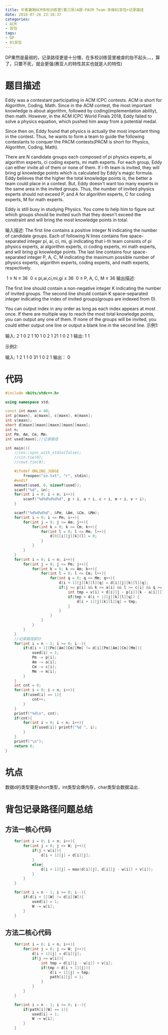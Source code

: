```yaml
---
title: 牛客暑期ACM多校训练营(第三场)A题-PACM Team-多维01背包+记录路径
date: 2018-07-26 23:16:37
categories:
- ACM
- 背包
tags:
- DP
- 01背包
---
```

DP果然是最弱的，记录路径更是十分懵，在多校训练营里被虐的抬不起头，，，算了，只要不死，就会更强(赛亚人的特性其实也就是人的特性)
<!-- more -->
# 题目描述
Eddy was a contestant participating in ACM ICPC contests. ACM is short for Algorithm, Coding, Math. Since in the ACM contest, the most important knowledge is about algorithm, followed by coding(implementation ability), then math. However, in the ACM ICPC World Finals 2018, Eddy failed to solve a physics equation, which pushed him away from a potential medal.

Since then on, Eddy found that physics is actually the most important thing in the contest. Thus, he wants to form a team to guide the following contestants to conquer the PACM contests(PACM is short for Physics, Algorithm, Coding, Math). 

There are N candidate groups each composed of pi physics experts, ai algorithm experts, ci coding experts, mi math experts. For each group, Eddy can either invite all of them or none of them. If i-th team is invited, they will bring gi knowledge points which is calculated by Eddy's magic formula. Eddy believes that the higher the total knowledge points is, the better a team could place in a contest. But, Eddy doesn't want too many experts in the same area in the invited groups. Thus, the number of invited physics experts should not exceed P, and A for algorithm experts, C for coding experts, M for math experts.

Eddy is still busy in studying Physics. You come to help him to figure out which groups should be invited such that they doesn't exceed the constraint and will bring the most knowledge points in total.

输入描述:
The first line contains a positive integer N indicating the number of candidate groups.
Each of following N lines contains five space-separated integer pi, ai, ci, mi, gi indicating that i-th team consists of pi physics experts, ai algorithm experts, ci coding experts, mi math experts, and will bring gi knowledge points.
The last line contains four space-separated integer P, A, C, M indicating the maximum possible number of physics experts, algorithm experts, coding experts, and math experts, respectively.

 1 ≤ N ≤ 36
 0 ≤ pi,ai,ci,mi,gi ≤ 36
 0 ≤ P, A, C, M ≤ 36
输出描述:

The first line should contain a non-negative integer K indicating the number of invited groups.
The second line should contain K space-separated integer indicating the index of invited groups(groups are indexed from 0).

You can output index in any order as long as each index appears at most once. If there are multiple way to reach the most total knowledge points, you can output any one of them. If none of the groups will be invited, you could either output one line or output a blank line in the second line.
示例1:

输入:
2
1 0 2 1 10
1 0 2 1 21
1 0 2 1
输出:
1
1

示例2:

输入:
1
2 1 1 0 31
1 0 2 1
输出：
0

# 代码
``` C++
#include <bits/stdc++.h>

using namespace std;

const int maxn = 40;
int p[maxn], a[maxn], c[maxn], m[maxn];
int v[maxn];
short d[maxn][maxn][maxn][maxn][maxn];
int n;
int Pm, Am, Cm, Mm;
int used[maxn];//记录路径

int main(){
    //ios::sync_with_stdio(false);
    //cin.tie(0);
    //cout.tie(0);

    #ifndef ONLINE_JUDGE
        freopen("in.txt", "r", stdin);
    #endif
    memset(used, 0, sizeof(used));
    scanf("%d", &n);
    for(int i = 0; i < n; i++){
        scanf("%d%d%d%d%d", p + i, a + i, c + i, m + i, v + i);
    }

    scanf("%d%d%d%d", &Pm, &Am, &Cm, &Mm);
    for(int i = 0; i <= Pm; i++){
        for(int j = 0; j <= Am; j++){
            for(int k = 0; k <= Cm; k++){
                for(int l = 0; l <= Mm; l++){
                    d[0][i][j][k][l] = 0;
                }
            }
        }
    }
    for(int i = 0; i < n; i++){
        for(int j = 0; j <= Pm; j++){
            for(int k = 0; k <= Am; k++){
                for(int l = 0; l <= Cm; l++){
                    for(int q = 0; q <= Mm; q++){
                        d[i + 1][j][k][l][q] = d[i][j][k][l][q];
                        if(j >= p[i] && k >= a[i] && l >= c[i] && q >= m[i]){
                            int tmp = v[i] + d[i][j - p[i]][k - a[i]][l - c[i]][q - m[i]];
                            if(tmp > d[i + 1][j][k][l][q]) {
                                d[i + 1][j][k][l][q] = tmp;
                            }
                        }
                    }
                }
            }
        }
    }
    //记录路径部分
    for(int i = n - 1; i >= 0; i--){
        if(d[i + 1][Pm][Am][Cm][Mm] != d[i][Pm][Am][Cm][Mm]){
            used[i] = 1;
            Pm -= p[i];
            Am -= a[i];
            Cm -= c[i];
            Mm -= m[i];
        }
    }
    int cnt = 0;
    for(int i = 0; i < n; i++){
        if(used[i] == 1){
            cnt++;
        }
    }
    printf("%d\n", cnt);
    if(cnt){
        for(int i = 0; i < n; i++){
            if(used[i]) printf("%d ", i);
        }
    }
    printf("\n");
    return 0;
}
```
# 坑点
数据d的类型要是short类型，int类型会爆内存，char类型会数据溢出．

# 背包记录路径问题总结
## 方法一核心代码
``` C++
    for(int i = 0; i < n; i++){
        for(int j = 0; j <= W; j++){
            if(j < w[i]){
                d[i + 1][j] = d[i][j];
            }
            else{
                d[i + 1][j] = max(d[i][j], d[i][j - w[i]] + v[i]);
            }
        }
    }

    for(int i = n - 1; i >= 0; i--){
        if(d[i + 1][W] != d[i][W]){
            used[i] = 1;
            W -= w[i];
        }
    }
```
## 方法二核心代码
``` C++
    for(int i = 0; i < n; i++){
        for(int j = 0; j <= W; j++){
            d[i + 1][j] = d[i][j];
            if(j >= w[i]){
                int tmp = d[i][j - w[i]] + v[i];
                if(tmp > d[i + 1][j]){
                    d[i + 1][j] = tmp;
                    path[i][j] = 1;
                }
            }
        }
    }

    for(int i = n - 1; i >= 0; i--){
        if(path[i][W] == 1){
            used[i] = 1;
            W -= w[i];
        }
    }
```
